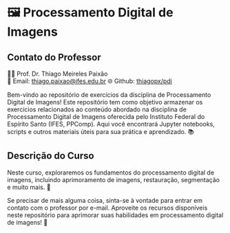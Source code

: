 # 🖼️ Processamento Digital de Imagens

## Contato do Professor
👨‍🏫 Prof. Dr. Thiago Meireles Paixão  
📧 Email: [thiago.paixao@ifes.edu.br](mailto:thiago.paixao@ifes.edu.br)
🌐 Github: [thiagopx/pdi](https://github.com/thiagopx/pdi)

Bem-vindo ao repositório de exercícios da disciplina de Processamento Digital de Imagens! Este repositório tem como objetivo armazenar os exercícios relacionados ao conteúdo abordado na disciplina de Processamento Digital de Imagens oferecida pelo Instituto Federal do Espírito Santo (IFES, PPComp). Aqui você encontrará Jupyter notebooks, scripts e outros materiais úteis para sua prática e aprendizado. 📚

## Descrição do Curso
Neste curso, exploraremos os fundamentos do processamento digital de imagens, incluindo aprimoramento de imagens, restauração, segmentação e muito mais. 🌟

Se precisar de mais alguma coisa, sinta-se à vontade para entrar em contato com o professor por e-mail. Aproveite os recursos disponíveis neste repositório para aprimorar suas habilidades em processamento digital de imagens! 🚀

